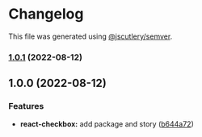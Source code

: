# Changelog

This file was generated using [@jscutlery/semver](https://github.com/jscutlery/semver).

### [1.0.1](https://gitlab.migoinc.com/migotv/paintbox/compare/react-checkbox@1.0.0...react-checkbox@1.0.1) (2022-08-12)

## 1.0.0 (2022-08-12)


### Features

* **react-checkbox:** add package and story ([b644a72](https://gitlab.migoinc.com/migotv/paintbox/commit/b644a723f46ead5cbbc5c0124ae075343657d66d))
